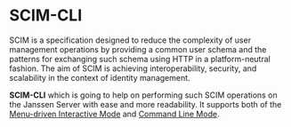 # SCIM-CLI

SCIM is a specification designed to reduce the complexity of user management operations by providing a common user schema and the patterns for exchanging such schema using HTTP in a platform-neutral fashion. The aim of SCIM is achieving interoperability, security, and scalability in the context of identity management.

**SCIM-CLI** which is going to help on performing such SCIM operations on the Janssen Server with ease and more readability. It supports both of the [Menu-driven Interactive Mode](jans-cli/im/im-index.md) and [Command Line Mode](jans-cli/cli-index.md).
